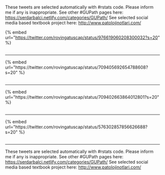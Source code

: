 

These tweets are selected automatically with #rstats code. Please inform me if any is inappropriate.
See other #GUPath pages here: https://serdarbalci.netlify.com/categories/GUPath/ 
See selected social media based textbook project here: http://www.patolojinotlari.com/

{% embed url="https://twitter.com/rovingatuscap/status/976619060208300032?s=20" %}<br>
<br>
<hr>
{% embed url="https://twitter.com/rovingatuscap/status/709405692654788608?s=20" %}<br>
<br>
<hr>
{% embed url="https://twitter.com/rovingatuscap/status/709402663864012801?s=20" %}<br>
<br>
<hr>
{% embed url="https://twitter.com/rovingatuscap/status/576302857856626688?s=20" %}<br>
<br>
<hr>


These tweets are selected automatically with #rstats code. Please inform me if any is inappropriate.
See other #GUPath pages here: https://serdarbalci.netlify.com/categories/GUPath/ 
See selected social media based textbook project here: http://www.patolojinotlari.com/
